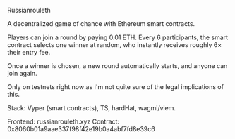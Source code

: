 Russianrouleth

A decentralized game of chance with Ethereum smart contracts.

Players can join a round by paying 0.01 ETH.
Every 6 participants, the smart contract selects one winner at random, who instantly receives roughly 6× their entry fee.

Once a winner is chosen, a new round automatically starts, and anyone can join again.

Only on testnets right now as I'm not quite sure of the legal implications of this.

Stack: Vyper (smart contracts), TS, hardHat, wagmi/viem.

Frontend: russianrouleth.xyz
Contract: 0x8060b01a9aae337f98f42e19b0a4abf7fd8e39c6
